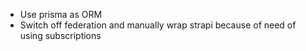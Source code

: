 - Use prisma as ORM 
- Switch off federation and manually wrap strapi because of need of using subscriptions 
  
